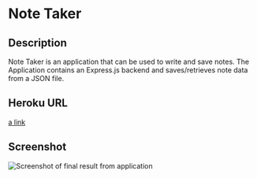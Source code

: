 # Note Taker 
 
 ## Description
Note Taker is an application that can be used to write and save notes. The Application contains an Express.js backend and saves/retrieves note data from a JSON file.

## Heroku URL
[a link](https://cassies-note-taker.herokuapp.com/)

## Screenshot
![Screenshot of final result from application](https://cassiecatt.github.io/note-taker/Develop/public/assets/image/project-screenhot.png)
